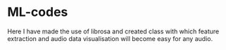 # ML-codes
Here I have made the use of librosa and created class with which feature extraction and audio data visualisation will become easy for any audio.
